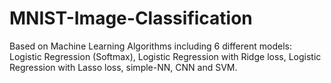 # MNIST-Image-Classification

Based on Machine Learning Algorithms including 6 different models: Logistic Regression (Softmax), Logistic Regression with Ridge loss, Logistic Regression with Lasso loss, simple-NN, CNN and SVM.

